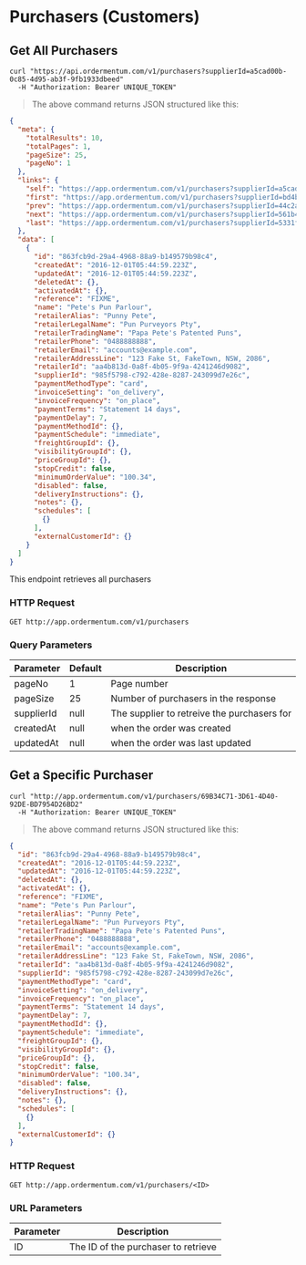 # Purchasers (Customers)

## Get All Purchasers

```shell
curl "https://api.ordermentum.com/v1/purchasers?supplierId=a5cad00b-0c85-4d95-ab3f-9fb1933dbeed"
  -H "Authorization: Bearer UNIQUE_TOKEN"
```

> The above command returns JSON structured like this:

```json
{
  "meta": {
    "totalResults": 10,
    "totalPages": 1,
    "pageSize": 25,
    "pageNo": 1
  },
  "links": {
    "self": "https://app.ordermentum.com/v1/purchasers?supplierId=a5cad00b-0c85-4d95-ab3f-9fb1933dbeed&pageNo=3",
    "first": "https://app.ordermentum.com/v1/purchasers?supplierId=bd4b8236-1649-49a5-aa6e-2d0f0e9407ea&pageNo=1",
    "prev": "https://app.ordermentum.com/v1/purchasers?supplierId=44c2ae51-b2eb-4f86-b021-fc7d181f5b65&pageNo=2",
    "next": "https://app.ordermentum.com/v1/purchasers?supplierId=561b48a5-f292-4f5c-abfe-3d7ff70ee91b&pageNo=4",
    "last": "https://app.ordermentum.com/v1/purchasers?supplierId=5331fea9-52e3-427d-bae8-57f1b7c7edd8&pageNo=9"
  },
  "data": [
    {
      "id": "863fcb9d-29a4-4968-88a9-b149579b98c4",
      "createdAt": "2016-12-01T05:44:59.223Z",
      "updatedAt": "2016-12-01T05:44:59.223Z",
      "deletedAt": {},
      "activatedAt": {},
      "reference": "FIXME",
      "name": "Pete's Pun Parlour",
      "retailerAlias": "Punny Pete",
      "retailerLegalName": "Pun Purveyors Pty",
      "retailerTradingName": "Papa Pete's Patented Puns",
      "retailerPhone": "0488888888",
      "retailerEmail": "accounts@example.com",
      "retailerAddressLine": "123 Fake St, FakeTown, NSW, 2086",
      "retailerId": "aa4b813d-0a8f-4b05-9f9a-4241246d9082",
      "supplierId": "985f5798-c792-428e-8287-243099d7e26c",
      "paymentMethodType": "card",
      "invoiceSetting": "on_delivery",
      "invoiceFrequency": "on_place",
      "paymentTerms": "Statement 14 days",
      "paymentDelay": 7,
      "paymentMethodId": {},
      "paymentSchedule": "immediate",
      "freightGroupId": {},
      "visibilityGroupId": {},
      "priceGroupId": {},
      "stopCredit": false,
      "minimumOrderValue": "100.34",
      "disabled": false,
      "deliveryInstructions": {},
      "notes": {},
      "schedules": [
        {}
      ],
      "externalCustomerId": {}
    }
  ]
}
```

This endpoint retrieves all purchasers

### HTTP Request

`GET http://app.ordermentum.com/v1/purchasers`

### Query Parameters

| Parameter  | Default | Description                                 |
| ---------- | ------- | ------------------------------------------- |
| pageNo     | 1       | Page number                                 |
| pageSize   | 25      | Number of purchasers in the response        |
| supplierId | null    | The supplier to retreive the purchasers for |
| createdAt  | null    | when the order was created                  |
| updatedAt  | null    | when the order was last updated             |


## Get a Specific Purchaser

```shell
curl "http://app.ordermentum.com/v1/purchasers/69B34C71-3D61-4D40-92DE-BD7954D26BD2"
  -H "Authorization: Bearer UNIQUE_TOKEN"
```

> The above command returns JSON structured like this:

```json
{
  "id": "863fcb9d-29a4-4968-88a9-b149579b98c4",
  "createdAt": "2016-12-01T05:44:59.223Z",
  "updatedAt": "2016-12-01T05:44:59.223Z",
  "deletedAt": {},
  "activatedAt": {},
  "reference": "FIXME",
  "name": "Pete's Pun Parlour",
  "retailerAlias": "Punny Pete",
  "retailerLegalName": "Pun Purveyors Pty",
  "retailerTradingName": "Papa Pete's Patented Puns",
  "retailerPhone": "0488888888",
  "retailerEmail": "accounts@example.com",
  "retailerAddressLine": "123 Fake St, FakeTown, NSW, 2086",
  "retailerId": "aa4b813d-0a8f-4b05-9f9a-4241246d9082",
  "supplierId": "985f5798-c792-428e-8287-243099d7e26c",
  "paymentMethodType": "card",
  "invoiceSetting": "on_delivery",
  "invoiceFrequency": "on_place",
  "paymentTerms": "Statement 14 days",
  "paymentDelay": 7,
  "paymentMethodId": {},
  "paymentSchedule": "immediate",
  "freightGroupId": {},
  "visibilityGroupId": {},
  "priceGroupId": {},
  "stopCredit": false,
  "minimumOrderValue": "100.34",
  "disabled": false,
  "deliveryInstructions": {},
  "notes": {},
  "schedules": [
    {}
  ],
  "externalCustomerId": {}
}
```

### HTTP Request

`GET http://app.ordermentum.com/v1/purchasers/<ID>`

### URL Parameters

| Parameter | Description                         |
| --------- | ----------------------------------- |
| ID        | The ID of the purchaser to retrieve |
